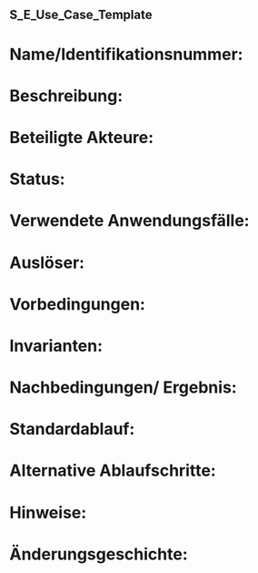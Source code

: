 ## S_E_Use_Case_Template


# Name/Identifikationsnummer:

# Beschreibung:

# Beteiligte Akteure:

# Status:

# Verwendete Anwendungsfälle:

# Auslöser:

# Vorbedingungen:

# Invarianten:

# Nachbedingungen/ Ergebnis:

# Standardablauf:

# Alternative Ablaufschritte:

# Hinweise:

# Änderungsgeschichte:
